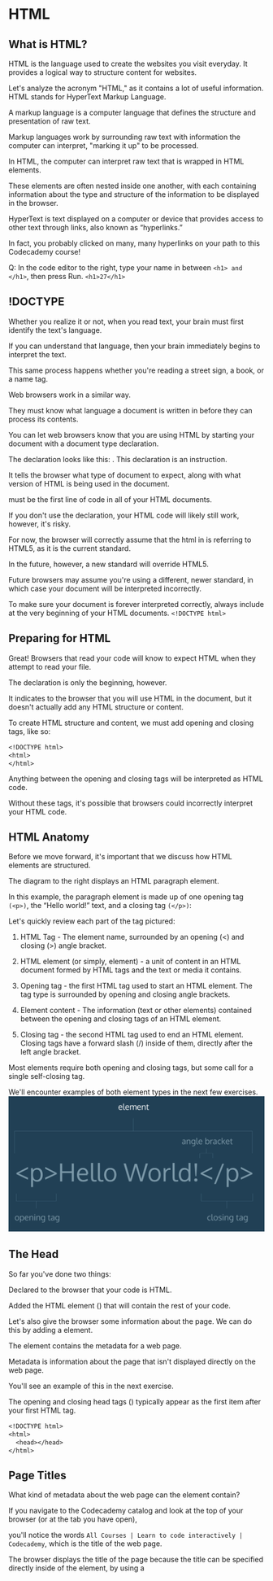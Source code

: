 # HTML

## What is HTML?

HTML is the language used to create the websites you visit everyday. It provides a logical way to structure content for websites.

Let's analyze the acronym "HTML," as it contains a lot of useful information. HTML stands for HyperText Markup Language.

A markup language is a computer language that defines the structure and presentation of raw text. 

Markup languages work by surrounding raw text with information the computer can interpret, "marking it up" to be processed.

In HTML, the computer can interpret raw text that is wrapped in HTML elements. 

These elements are often nested inside one another, with each containing information about the type and structure of the information to be displayed in the browser.

HyperText is text displayed on a computer or device that provides access to other text through links, 
also known as “hyperlinks.”

In fact, you probably clicked on many, many hyperlinks on your path to this Codecademy course!

Q:
In the code editor to the right, type your name in between `<h1> and </h1>`, then press Run.
`<h1>27</h1>`


## !DOCTYPE

Whether you realize it or not, when you read text, your brain must first identify the text's language. 

If you can understand that language, then your brain immediately begins to interpret the text. 

This same process happens whether you're reading a street sign, a book, or a name tag.

Web browsers work in a similar way. 

They must know what language a document is written in before they can process its contents.

You can let web browsers know that you are using HTML by starting your document with a document type declaration.

The declaration looks like this: <!DOCTYPE html>. This declaration is an instruction. 

It tells the browser what type of document to expect, along with what version of HTML is being used in the document.

<!DOCTYPE html> must be the first line of code in all of your HTML documents. 

If you don't use the declaration, your HTML code will likely still work, however, it's risky. 

For now, the browser will correctly assume that the html in <!DOCTYPE html> is referring to HTML5, as it is the current standard.

In the future, however, a new standard will override HTML5. 

Future browsers may assume you're using a different, newer standard, in which case your document will be interpreted incorrectly. 

To make sure your document is forever interpreted correctly, always include <!DOCTYPE html> at the very beginning of your HTML documents.
`<!DOCTYPE html>`


## Preparing for HTML

Great! Browsers that read your code will know to expect HTML when they attempt to read your file.

The <!DOCTYPE html> declaration is only the beginning, however. 

It indicates to the browser that you will use HTML in the document, but it doesn't actually add any HTML structure or content.

To create HTML structure and content, we must add opening and closing <html> tags, like so:
```
<!DOCTYPE html>
<html>
</html>
```
Anything between the opening <html> and closing </html> tags will be interpreted as HTML code. 

Without these tags, it's possible that browsers could incorrectly interpret your HTML code.


## HTML Anatomy

Before we move forward, it's important that we discuss how HTML elements are structured. 

The diagram to the right displays an HTML paragraph element.

In this example, the paragraph element is made up of one opening tag` (<p>)`, the “Hello world!” text, and a closing tag `(</p>)`:

Let's quickly review each part of the tag pictured:

1. HTML Tag - The element name, surrounded by an opening (<) and closing (>) angle bracket.

2. HTML element (or simply, element) - a unit of content in an HTML document formed by HTML tags and the text or media it contains.

3. Opening tag - the first HTML tag used to start an HTML element. The tag type is surrounded by opening and closing angle brackets.

4. Element content - The information (text or other elements) contained between the opening and closing tags of an HTML element.

5. Closing tag - the second HTML tag used to end an HTML element. Closing tags have a forward slash (/) inside of them, directly after the left angle bracket.

Most elements require both opening and closing tags, but some call for a single self-closing tag. 

We'll encounter examples of both element types in the next few exercises.
![](https://github.com/wnz27/webLearn/blob/master/Web_Image/HTML_element.png)


## The Head

So far you've done two things:

Declared to the browser that your code is HTML.

Added the HTML element (<html>) that will contain the rest of your code.
	
Let's also give the browser some information about the page. We can do this by adding a <head> element.
	
The <head> element contains the metadata for a web page. 
	
Metadata is information about the page that isn't displayed directly on the web page.

You'll see an example of this in the next exercise.

The opening and closing head tags (<head></head>) typically appear as the first item after your first HTML tag.
```
<!DOCTYPE html>
<html>
  <head></head>
</html>
```


## Page Titles

What kind of metadata about the web page can the <head> element contain?
	
If you navigate to the Codecademy catalog and look at the top of your browser (or at the tab you have open), 

you'll notice the words `All Courses | Learn to code interactively | Codecademy`, which is the title of the web page.

The browser displays the title of the page because the title can be specified directly inside of the <head> element, 
by using a <title> tag.
```
<!DOCTYPE html>
<html>
  <head>
    <title>My Coding Journal</title>
  </head>
</html>
```
If we were to open a file containing the HTML code in the example above, 
the browser would display the words My Coding Journal in the title bar (or in the tab's title).

Q:
Add a title to your web page using the <title> element. The title can be anything you'd like.
	
Unfortunately, you won't be able to see the title of your page in the smaller browser to the right. 

We'll show you what it would look like in the next exercise.
```
<html>
  <head>
    <title>My title</title>
  </head>
</html>
```


## Where Does the Title Appear?

Good work! If the browser within the environment had a title bar,
you'd see the title of the web page you added where it appears in the image to the right.
![](https://github.com/wnz27/webLearn/blob/master/Web_Image/Site_Title.png)



## The Body

We've added some HTML, but still haven't seen any results in the web browser to the right. Why is that?

Before we can add content that a browser will display, we have to add a body to the HTML file.

Only content inside the opening and closing body tags can be displayed to the screen.

Once the file has a body, many different types of content – including text, images, and buttons – can be added to the body.
```
<!DOCTYPE html>
<html>
  <head>
    <title>I'm Learning To Code!</title>
  </head>
  <body>
  </body>
</html>
```
In the example above, the opening body tag (<body>) is placed directly below the closing head tag (</head>), 

and the closing body tag (</body>) is placed directly above the closing html tag (</html>).

Q:

1. Add a body to your web page using the <body> element.
	
2. Add the following code between your opening and closing body tags.
```
<p>Shall I compare thee to a summer's day? Thou art more lovely and more temperate</p>
```
```
<!DOCTYPE html>
<html>
  <head>
    <title>My Coding Journey</title>
  </head>  
  <body>
    <p>Shall I compare thee to a summer's day? Thou art more lovely 	and more temperate</p>
  </body>
</html>
```


## Self-closing Tag

Thus far we have only seen HTML elements with an opening and a closing tag. 

A few types of elements, however, require only one tag.

Self-closing elements contain all the information the browser needs to render the element inside a single tag. 

Also, because they are single tags, they cannot wrap around raw text or other elements.

The line break element `<br />` is one example of a self-closing tag. 

You can use it anywhere within your HTML code. The result is a line break in the browser.
`<p>line one<br />line two</p>`

In the example above, the paragraph tags `(<p>)` enclose two phrases, split by a break tag `(<br />)`. 

Note that single tags, unlike elements with two tags, can't wrap around raw text or other elements.

The code in the example above will result in an output that looks like the following:
```
line one
line two
```
Without the break tag, the browser would render line one and line two on the same line.
Q:
Add a self-closing `<br />` tag after the question mark ?.
```
 <body>
    <p>Shall I compare thee to a summer's day?<br/> Thou art more lovely and more temperate</p>
  </body>
```


## HTML Structure

The rest of this lesson will focus on how HTML is structured and some tools developers use to make code easier to interpret.

HTML documents are organized as a collection of parent-child relationships. 

When an element is contained inside another element, it is considered the child of that element. 

The child element is said to be nested inside of the parent element.
```
<body>
  <p>Paragraph</p>
</body>
```
In the example above, the <p> element is nested inside the <body> element.
	
The <p> element is considered a child of the <body> element, the parent.
	
Since there can be multiple levels of nesting, this analogy can be extended to grandchildren, 

great-grandchildren and beyond. Let's consider a more complicated example:
```
<body>
  <div>
    <h1>Student</h1>
    <p>Get Started</p>
  </div>
</body>
```
In this example, the `<body>` element is the parent of the` <div> `element. 

Both the `<h1> and <p> `elements are children of the `<div> `element. 
Because the `<h1> and <p>` elements are in the same level, they are considered siblings,
and are both grandchildren of the <body> element.
Understanding this hierarchy is important, because child elements can inherit attributes from their parent element.
	
Q:
1. Add the paragraph below as a child of the div element.
`<p>This paragraph is a child of the div element</p>`
2. Add the paragraph below as a child of the body element.
`<p>This paragraph is a child of the body element</p>`
```
<!DOCTYPE html>
<html>
  <head>
    <title>Hello World</title>
  </head>
  <body>
    <h1>Hello World</h1>
    <div>
			<p>This paragraph is a child of the div element</p>
    </div>
  <p>This paragraph is a child of the body element</p>
  </body>
</html>
```
display on web:
```
Hello World
This paragraph is a child of the div element
```

## Whitespace

As the code in an HTML file grows, it becomes increasingly difficult to keep track of how elements are related. Programmers use two tools to visualize the relationship between elements: whitespace and indentation.
Both tools take advantage of the fact that the position of elements in a browser is independent of the amount of whitespace or indentation in the index.html file.
For example, if you wanted to increase the space between two paragraphs on your web page, you would not be able to accomplish this by adding space between the paragraph elements in the index.html file. The browser ignores whitespace in HTML files when it renders a web page, so it can be used as a tool to make code easier to read and follow.
What makes the example below difficult to read?

```
<body><p>Paragraph 1</p><p>Paragraph 2</p></body>
```
You have to read the entire line to know what elements are present. Compare the example above to this:
```
<body>
<p>Paragraph 1</p>
<p>Paragraph 2</p>
</body>
```
This example is easier to read, because each element is on its own line. While the first example required you to read the entire line of code to identify the elements, this example makes it easy to identify the body tag and two paragraphs.
A browser renders both examples the same way:
```
Paragraph 1
Paragraph 2
```
In the next exercise you will learn how to use indentation to help visualize nested elements.
Q：
Use whitespace to make the code more readable by putting each element on its own line.
```
<!DOCTYPE html>
<html>
  <body>
    <h1>Whitespace</h1>
    <p>Whitespace and indentation make html documents easier to read.       </p>
  </body>
</html>
```

## Indentation

The second tool web developers use to make the structure of code easier to read is indentation.
The [World Wide Web Consortium](https://www.w3.org/Consortium/), or W3C, is responsible for maintaining the style standards of HTML. At the time of writing, the W3C recommends 2 spaces of indentation when writing HTML code. Although your code will work without exactly two spaces, this standard is followed by the majority of professional web developers. Indentation is used to easily visualize which elements are nested within other elements.
```
<body>
  <p>Paragraph 1</p>
  <div>
    <p>Paragraph 2</p>
  </div>
</body>
```
In the example above, Paragraph 1 and the <div> tag are nested inside of the <body> tag, so they are indented two spaces. The Paragraph 2 element is nested inside of the <div> tag, so it is indented an additional two spaces.
The spaces are inserted using the spacebar on your keyboard.
Q:
Indent the code in index.html to match the W3C standards.
```
<body>
  <h1>Whitespace</h1>    
  <div>
    <p>Whitespace and indentation make html documents easier to read.</p>
  </div>  
</body>
```

## Comments

HTML files also allow you to add comments to your code.
Comments begin with `<!--` and end with `-->`. Any characters in between will be ignored by your browser.
`<!-- This is a comment that the browser will not display. -->`
Including comments in your code is helpful for many reasons:
They help you (and others) understand your code if you decide to come back and review it at a much later date.
They allow you to experiment with new code, without having to delete old code.
```
<!-- Favorite Films Section -->
<p>The following is a list of my favorite films:</p>
```
In this example, the comment is used to denote that the following text makes up a particular section of the page.
`<!-- <p> Test Code </p> -->`
In the example above, a valid HTML element (a paragraph element) has been "commented out." This practice is useful when there is code you want to experiment with, or return to, in the future.


## Review
Congratulations on completing the first lesson of HTML & CSS! You are well on your way to becoming a skilled web developer.
Let's review what you've learned so far:
1. HTML stands for HyperText Markup Language and is used to create the structure and content of a webpage.
2. Most HTML elements contain opening and closing tags with raw text or other HTML tags between them.
3. Single-closing tags cannot enclose raw text or other elements.
4. Comments are written in HTML using the following syntax: <!-- comment -->.
5. HTML elements can be nested inside other elements. The enclosed element is the child of the enclosing parent element.
6. Whitespace between HTML elements helps make code easier to read while not changing how elements appear in the browser.
7. Indentation also helps make code easier to read. It makes parent-child relationships visible.
8. The <!DOCTYPE html> declaration should always be the first line of code in your HTML files.
9. The <html> element will contain all of your HTML code.
10. Information about the web page, like the title, belongs within the <head> of the page.
11. You can add a title to your web page by using the <title> element, inside of the head.
12. A webpage's title appears in a browser's tab.
13. Code for visible HTML content is placed inside of the <body> element.
What you learned in this lesson constitutes the required setup for all HTML files. The rest of the course will teach you more about how to add content using HTML.
Q:
1.
Add a body to the web page.
2.
Copy and paste the following line of code within the body of the index.html file:
`<h1>Hello World!</h1>`
```
<!DOCTYPE html>
<html>
  <head>
  	<title>My Coding Journey</title>
  </head>
  <body>
    <h1>Hello World!</h1>
  </body>
</html>
```

# Fashion Blog
In this course, you will make a fashion blog using HTML. The blog will describe a designer's experience at New York Fashion Week. The blog will contain images, links, lists, and more HTML elements. You can see the completed project [here](https://s3.amazonaws.com/codecademy-content/courses/learn-html/elements-and-structure/fashion.html)!

1. Add the basic code for a website to be structured properly (also called boilerplate code).

2. Title your website `Everyday with Isa`

3. Directly below the opening <body> tag, add an `<h1>` that says:
`An Insider's Guide to NYFW`
Below that, add an `<h2>` that says:
`Getting Tickets & Picking the Shows`
Below that, add an `<h2>` that says:
`Dressing for the Shows`
	
4. Between the `<h1>` and first `<h2>` tag, add a `<p>` tag that says:
NYFW can be both amazingly fun & incredibly overwhelming, 
especially if you've never been. Luckily, 
I'm here to give you an insider's guide and make your first show a pleasurable experience. 
By taking my tips and tricks, and following your gut, you'll have an unforgettable experience!
	
5. Between the first and second `<h2>` tags, add a `<p>` tag that says:
If you're lucky or connected you can get an invite, sans the price tag.
But I wasn't so lucky or connected my first 2 years so I'm here to help you out. 
First, plan out which shows are most important to you and make a schedule and this is a biggie:SET A BUDGET. 
If you're worrying about blowing your cash the whole time you won't have fun.
Then check out prices, days, and times and prioritize the designers you want to see most. 
Lastly, purchase your tickets and get excited!
	
	
6. After the last `<h2>` tag, add a `<p>` tag that says:
Always be true to your own sense of style, if you don't you'll be uncomfortable the whole time and it will show. 
Remember, NYFW is about expressing yourself and taking in what the designers have chosen to express through their new lines.
Also it's important to wear shoes you'll be comfortable in all day. Obviously you want to look good,
but you'll be on your feet all day long, so be prepared.
	
	
7. Let's add some pictures to our blog post. Above each paragraph, add an <img> tag and set its src to be one of the following links
```
https://s3.amazonaws.com/codecademy-content/courses/learn-html/elements-and-structure/image-one.jpeg
https://s3.amazonaws.com/codecademy-content/courses/learn-html/elements-and-structure/image-two.jpeg
https://s3.amazonaws.com/codecademy-content/courses/learn-html/elements-and-structure/image-three.jpeg
```
8. 
Your first blog post is complete! Now let’s add the author. Below the opening body tag, add an `<img>` tag with
```
src="https://s3.amazonaws.com/codecademy-content/courses/learn-html/elements-and-structure/profile.jpg".
```
9. Below the `<img>` tag, add an `<h3>` that says `by Isabelle Rodriguez | 1 day ago`
10. Let’s make a list of some related blog posts. Beneath the last paragraph, add a `<h4>` tag that says `Related Content`. Underneath that, create an unordered list.

11. The unordered list should have 4 <li>s. They should be:
* How To Style Boyfriend Jeans
* When Print Is Too Much
* The Overalls Trend
* Fall's It Color: Blush
12. Add a link for more information about New York Fashion Week. In your first paragraph, the first word is NYFW. Surround that word with <a> tags. In the tag, set:        
```
href="https://en.wikipedia.org/wiki/New_York_Fashion_Week" and target="_blank"
```
13.  
At the bottom of your body, add a new <div> and set its id='contact'. Inside the div, create a new <p> tag and put the following contact information inside of it.
```
email: isa@fashionblog.com | phone: 917-555-1098 | address: 371 284th St, New York, NY, 10001
```
14. Inside the contact div, Put `<strong>` opening and closing tags around email, phone, and address
	
15. Let’s make the profile picture a link to the contact section of your webpage. Find your profile `<img>` tag, and surround it by opening and closing <a> tags. In the <a> tag, set `href='#contact'`.

```
<!DOCTYPE html>
<html>
  <head>
    <title>Everyday with Isa</title>
  </head>
  <body>

    <a href="#contact">
        <img src="https://s3.amazonaws.com/codecademy-content/courses/learn-html/elements-and-structure/profile.jpg">
    </a>  
    
    <h3>by Isabelle Rodriguez | 1 day ago</h3>
    <h1>An Insider's Guide to NYFW</h1>

    <img src="https://s3.amazonaws.com/codecademy-content/courses/learn-html/elements-and-structure/image-one.jpeg">
    <p> <a href="https://en.wikipedia.org/wiki/New_York_Fashion_Week" target="_blank">NYFW</a> can be both amazingly fun & incredibly overwhelming, especially if you've never been. 
    Luckily, I'm here to give you an insider's guide and make your first show a pleasurable experience. 
    By taking my tips and tricks, and following your gut, you'll have an unforgettable experience!</p>

    <h2>Getting Tickets & Picking the Shows</h2>

    <img src="https://s3.amazonaws.com/codecademy-content/courses/learn-html/elements-and-structure/image-two.jpeg">
    <p>If you're lucky or connected you can get an invite, sans the price tag. 
    But I wasn't so lucky or connected my first 2 years so I'm here to help you out. 
    First, plan out which shows are most important to you and make a schedule and this is a biggie: SET A BUDGET. 
    If you're worrying about blowing your cash the whole time you won't have fun. 
    Then check out prices, days, and times and prioritize the designers you want to see most. 
    Lastly, purchase your tickets and get excited!</p>

    <h2>Dressing for the Shows</h2>

    <img src="https://s3.amazonaws.com/codecademy-content/courses/learn-html/elements-and-structure/image-three.jpeg">
    <p>Always be true to your own sense of style, if you don't you'll be uncomfortable the whole time and it will show. 
    Remember, NYFW is about expressing yourself and taking in what the designers have chosen to express through their new lines. 
    Also it's important to wear shoes you'll be comfortable in all day. 
    Obviously you want to look good, but you'll be on your feet all day long, so be prepared.</p>

    <h4>Related Content</h4>
    <li> How To Style Boyfriend Jeans</li>
    <li>When Print Is Too Much</li>
    <li>The Overalls Trend</li>
    <li>Fall's It Color: Blush</li>

  </body>

  <div id="contact">
      <p>
          <strong>email</strong>: isa@fashionblog.com |
          <strong>phone</strong>: 917-555-1098 |
          <strong>address</strong>: 371 284th St, New York, NY, 10001
      </p>
  </div>
</html>
```

# HTML Tables
## Why Tables?
There are many websites on the Internet that display information like stock prices, sports scores, invoice data, and more. This data is naturally tabular in nature, meaning that a table is often the best way of presenting the data.
In this part of the course, you'll learn how to use HTML to present tabular data to users.
```
<!DOCTYPE html>
<html>
<head>
  <title>Ship To It - Company Packing List</title>
  <link href="https://fonts.googleapis.com/css?family=Lato: 100,300,400,700|Luckiest+Guy|Oxygen:300,400" rel="stylesheet">
  <link href="style.css" type="text/css" rel="stylesheet">
</head>
<body>

  <ul class="navigation">
    <li><img src="https://s3.amazonaws.com/codecademy-content/courses/web-101/unit-9/htmlcss1-img_logo-shiptoit.png" height="20px;"></li>
    <li class="active">Action List</li>
    <li>Profiles</li>
    <li>Settings</li>
  </ul>

  <div class="search">Search the table</div>

  <table>
    <thead>
      <tr>
        <th>Company Name</th>
        <th>Number of Items to Ship</th>
        <th>Next Action</th>
      </tr>
    </thead>
    <tbody>
      <tr>
        <th>Adam's Greenworks</th>
        <td>14</td>
        <td>Package Items</td>
      </tr>
      <tr>
        <th>Davie's Burgers</th>
        <td>2</td>
        <td>Send Invoice</td>
      </tr>
      <tr>
        <th>Baker's Bike Shop</th>
        <td>3</td>
        <td>Send Invoice</td>
      </tr>
      <tr>
        <th>Miss Sally's Southern</th>
        <td>4</td>
        <td>Ship</td>
      </tr>
      <tr>
        <th>Summit Resort Rentals</th>
        <td>4</td>
        <td>Ship</td>
      </tr>
      <tr>
        <th>Strike Fitness</th>
        <td>1</td>
        <td>Enter Order</td>
      </tr>
      </tbody>
  </table>

</body>
</html>
```

## Table Rows
In many programs that use tables, the table is already predefined for you, meaning that it contains the rows, columns, and cells that will hold data. In HTML, all of these components must be created.
The first step in entering data into the table is to add rows using the table row element: `<tr>`.
```
<table>
  <tr>
  </tr>
  <tr>
  </tr>
</table>
```
In the example above, two rows have been added to the table.
## Table Data
Rows aren't sufficient to add data to a table. Each cell element must also be defined. In HTML, you can add data using the table data element: <td>.
```
<table>
  <tr>
    <td>73</td>
    <td>81</td>
  </tr>
</table>
```
In the example above, two data points (73 and 81) were entered in the one row that exists. By adding two data points, we created two cells of data.
If the table were displayed in the browser, it would show a table with one row and two columns.
Q:
In the second row, add three cells of data. The cells should contain the following data, in order:
```
Adam's Greenworks
14
Package Items
```
```
<table>
    <tr>
      <td>Adam's Greenworks</td>
      <td>14</td>
      <td>Package Items</td>
    </tr>
    <tr></tr>
  </table>
```

## Table Headings
Table data doesn't make much sense without titles to describe what the data represents.
To add titles to rows and columns, you can use the table heading element:` <th>`.
The table heading element is used just like a table data element, except with a relevant title. Just like table data, a table heading must be placed within a table row.
```
<table>
  <tr>
    <th></th>
    <th scope="col">Saturday</th>
    <th scope="col">Sunday</th>
  </tr>
  <tr>
    <th scope="row">Temperature</th>
    <td>73</td>
    <td>81</td>
  </tr>
</table>
```
What happened in the code above?
First, a new row was added to hold the three headings: a blank heading, a `Saturday` heading, and a `Sunday` heading. The blank heading creates the extra table cell necessary to align the table headings correctly over the data they correspond to.
In the second row, one table heading was added as a row title: `Temperature`.
Note, also, the use of the `scope` attribute, which can take one of two values:
`row` - this value makes it clear that the heading is for a row.
`col` - this value makes it clear that the heading is for a column.
HTML code for tables may look a little strange at first, but analyzing it piece by piece helps make the code more understandable.
Q:
In the first row, add three table headings. The headings should contain the following data, in order:
Company Name
Number of Items to Ship
Next Action
These headings will add meaning to the rest of the data in the table.
```
<html>
    <table>
        <tr>
            <th scope="col">Company Name</th>
            <th scope="col">Number of Items to Ship</th>
            <th scope="col">Next Action</th>
        </tr>
        <tr>
            <td>Adam's Greenworks</td>
            <td>14</td>
            <td>Package Items</td>
        </tr>
    </table>
</html>
```

## Table Borders
So far, the tables you've created have been a little difficult to read because they have no borders.
In older versions of HTML, a border could be added to a table using the border attribute and setting it equal to an integer. This integer would represent the thickness of the border.
```
<table border="1">
  <tr>
    <td>73</td>
    <td>81</td>
  </tr>
</table>
```
The code in the example above is following is deprecated, so please don't use it. It's meant to illustrate older conventions you may come across when reading other developers' code.
The browser will likely still interpret your code correct if you use the border attribute, but that doesn't mean the attribute should be used. Instead, you can achieve the same effect using CSS.
```
table, td {
  border: 1px solid black;
}
```
The code in the example above uses CSS instead of HTML to show table borders.
We're going to need some more data in the table. Add the following data to the table. Make sure to place it after the second table row.
```
<tr>
  <td>Davie's Burgers</td>
  <td>2</td>
  <td>Send Invoice</td>
</tr>
<tr>
  <td>Baker's Bike Shop</td>
  <td>3</td>
  <td>Send Invoice</td>
</tr>
<tr>
  <td>Miss Sally's Southern</td>
  <td>4</td>
  <td>Ship</td>
</tr>
<tr>
  <td>Summit Resort Rentals</td>
  <td>4</td>
  <td>Ship</td>
</tr>
<tr>
  <td>Strike Fitness</td>
  <td>1</td>
  <td>Enter Order</td>
</tr>
```
Style.css:
```
body {
    background: #EEE;
    margin: 0;
    padding: 0;
  }
  
  /* Navigation */
  
  .navigation {
    box-sizing: border-box;
    background-color: paleturquoise;
    overflow: auto;
    padding: 18px 50px;
    position: relative;
    top: 0;
    width: 100%;
    z-index: 999;
  }
  
  ul {
    padding: 0;
    margin: 0;
  }
  
  li {
    color: black;
    display: inline-block;
    font-family: 'Oxygen', sans-serif;
    font-size: 16px;
    font-weight: 300;
    letter-spacing: 2px;
    margin: 0;
    padding: 20px 18px 10px 18px;
    text-transform: uppercase;
  }
  
  .active {
    color: hotpink;
  }
  
  /* Table */
  
  table {
    height: 40%;
    left: 10%;
    margin: 20px auto;
    overflow-y: scroll;
    position: static;
    width: 80%;
  }
  
  thead th {
    background: #88CCF1;
    color: #FFF;
    font-family: 'Lato', sans-serif;
    font-size: 16px;
    font-weight: 100;
    letter-spacing: 2px;
    text-transform: up;
  }
  
  tr {
    background: #f4f7f8;
    border-bottom: 1px solid #FFF;
    margin-bottom: 5px;
  }
  
  th, td {
    font-family: 'Lato', sans-serif;
    font-weight: 400;
    padding: 20px;
    text-align: left;
    width: 33.3333%;
    border: 1px solid black;
  }
  
  .search {
    background-color: #FFF;
    border: 1px solid #DDD;
    border-radius: 3px;
    color: #AAA;
    padding: 20px;
    margin: 50px auto 0px auto;
    width: 77%;
  }
```

## Spanning Columns
What if the table contains data that spans multiple columns?
For example, a personal calendar could have events that span across multiple hours, or even multiple days.
Data can span columns using the `colspan` attribute. The attributes accepts an integer (greater than or equal to 1) to denote the number of columns it spans across.
```
<table>
  <tr>
    <th>Monday</th>
    <th>Tuesday</th>
    <th>Wednesday</th>
  </tr>
  <tr>
    <td colspan="2">Out of Town</td>
    <td>Back in Town</td>
  </tr>
</table>
```
In the example above, the data Out of Town spans the Monday and Tuesday table headings using the value 2 (two columns). The data Back in Town appear only under the Wednesday heading.



## Spanning Rows
Data can also span multiple rows using the `rowspan` attribute.
The `rowspan` attribute is used for data that spans multiple rows (perhaps an event goes on for multiple hours on a certain day). It accepts an integer (greater than or equal to 1) to denote the number of rows it spans across.
```
<table>
  <tr> <!-- Row 1 -->
    <th></th>
    <th>Saturday</th>
    <th>Sunday</th>
  </tr>
  <tr> <!-- Row 2 -->
    <th>Morning</th>
    <td rowspan="2">Work</td>
    <td rowspan="3">Relax</td>
  </tr>
  <tr> <!-- Row 3 -->
    <th>Afternoon</th>
  </tr>
  <tr> <!-- Row 4 -->
    <th>Evening</th>
    <td>Dinner</td>
  </tr>
</table>
```
In the example above, there are four rows:
1. The first row contains an empty cell and the two column headings.
2. The second row contains the Morning row heading, along with Work, which spans two rows under the Saturday column. The "Relax" entry spans three rows under the Sunday column.
3. The third row only contains the Afternoon row heading.
4. The fourth row only contains the Dinner entry, since "Relax" spans into the cell next to it.
If you'd like to see how the browser interprets the code above, feel free to copy and paste it into the code editor to understand it a little better.


## Table Body
Over time, a table can grow to contain a lot of data and become very long. When this happens, the table can be sectioned off so that it is easier to manage.
Long tables can be sectioned off using the table body element: `<tbody>`.
The `<tbody>` element should contain the all of the table's data, excluding the table headings (more on this in a later exercise).
```
<table>
  <tbody>
    <tr>
      <th></th>
      <th>Saturday</th>
      <th>Sunday</th>
    </tr>
    <tr>
      <th>Morning</th>
      <td rowspan="2">Work</td>
      <td rowspan="3">Relax</td>
    </tr>
    <tr>
     <th>Afternoon</th>
    </tr>
    <tr>
      <th>Evening</th>
      <td>Dinner</td>
    </tr>
  </tbody>
</table>
```
In the example above, all of the table data is contained within a table body element. Note, however, that the headings were also kept in the table's body — we'll change this in the next exercise.
Q:
Enclose rows 2, 3, 4, 5, and 6 of the table in a `<tbody>` element.

## Table Head
In the last exercise, the table's headings were kept inside of the table's body. When a table's body is sectioned off, however, it also makes sense to section off the table's headings using the `<thead>` element.
```
<table>
  <thead>
    <tr>
      <th></th>
      <th>Saturday</th>
      <th>Sunday</th>
    </tr>
  </thead>
  <tbody>
    <tr>
      <th>Morning</th>
      <td rowspan="2">Work</td>
      <td rowspan="3">Relax</td>
    </tr>
    <tr>
     <th>Afternoon</th>
    </tr>
    <tr>
      <th>Evening</th>
      <td>Dinner</td>
    </tr>
  </tbody>
</table>
```
In the example above, the only new element is `<thead>`. The table headings are contained inside of this element. Note that the table's head still requires a row in order to contain the table headings.
Enclose the first row of the table in a `<thead>` element.


## Table Footer
The bottom part of a long table can also be sectioned off using the <tfoot> element.
```
<table>
  <thead>
    <tr>
      <th>Quarter</th>
      <th>Revenue</th>
      <th>Costs</th>
    </tr>
  </thead>
  <tbody>
    <tr>
      <th>Q1</th>
      <td>$10M</td>
      <td>$7.5M</td>
    </tr>
    <tr>
      <th>Q2</th>
      <td>$12M</td>
      <td>$5M</td>
    </tr>
  </tbody>
  <tfoot>
    <tr>
      <th>Total</th>
      <td>$22M</td>
      <td>$12.5M</td>
    </tr>
  </tfoot>
</table>
```
In the example above, the footer contains the totals of the data in the table. Footers are often used to contain sums, differences, and other data results.
Add a table footer at the bottom of the table using the <tfoot> element. Inside of the footer, add the following data:
```
<td>Total</td>
<td>28</td>
```

## Styling with CSS
Tables, by default, are very bland. They have no borders, the font color is black, and the typeface is the same type used for other HTML elements.
You can use CSS to style tables just like you have done in the past. Specifically, you can change style the various aspects mentioned above.
```
table, th, td {
  border: 1px solid black;
  font-family: Arial, sans-serif;
  text-align: center;
}
```
The code in the example above demonstrates just some of the various table aspects you can style using the CSS properties you learned about earlier.
In style.css, change the font size of all table headings and table data to 18 pixels.

## HTML Tables
Great job! In this lesson, you learned how to create a table, add data to it, and section the table into smaller parts that make it easier to read.
Let's review what you've learned so far:
1. The <table> element creates a table.
2. The `<tr>` element adds rows to a table.
3. To add data to a row, you can use the <td> element.
4. Table headings clarify the meaning of data. Headings are added with the` <th>` element.
5. Table data can span columns using the `colspan` attribute.
6. Table data can span rows using the `rowspan` attribute.
7. Tables can be split into three main sections: a head, a body, and a footer.
8. A table's head is created with the `<thead>` element.
9. A table's body is created with the `<tbody>` element.
10. A table's footer is created with the `<tfoot>` element.
11. All the CSS properties you learned about in this course can be applied to tables and their data.
Congratulations on completing HTML Tables!
```
<!DOCTYPE html>
<head>
        <title>Ship To It - Company Packing List</title>
        <link href="https://fonts.googleapis.com/css?family=Lato: 100,300,400,700|Luckiest+Guy|Oxygen:300,400" rel="stylesheet">
        <link href="style.css" type="text/css" rel="stylesheet">
      </head>
      <body>
      
        <ul class="navigation">
          <li><img src="https://s3.amazonaws.com/codecademy-content/courses/web-101/unit-9/htmlcss1-img_logo-shiptoit.png" height="20px;"></li>
          <li class="active">Action List</li>
          <li>Profiles</li>
          <li>Settings</li>
        </ul>
      
        <div class="search">Search the table</div>
        
        <table>
          <thead>
          <tr>
            <th>Company Name</th>
            <th>Number of Items to Ship</th>
            <th>Next Action</th>
          </tr>
          </thead>
          <tbody>
          <tr>
            <td>Adam's Greenworks</td>
            <td>14</td>
            <td>Package Items</td>
          </tr>
          <tr>
        <td>Davie's Burgers</td>
        <td>2</td>
        <td>Send Invoice</td>
      </tr>
      <tr>
        <td>Baker's Bike Shop</td>
        <td>3</td>
        <td>Send Invoice</td>
      </tr>
      <tr>
        <td>Miss Sally's Southern</td>
        <td rowspan="2">4</td>
        <td>Ship</td>
      </tr>
      <tr>
        <td>Summit Resort Rentals</td>
        <td>Ship</td>
      </tr>
    </tbody>
      <tr>
        <td colspan="2">Strike Fitness</td>
        <td>Enter Order</td>
      </tr>
      <tr>
            <th>Monday</th>
            <th>Tuesday</th>
            <th>Wednesday</th>
          </tr>
          <tr>
            <td colspan="2">Out of Town</td>
            <td>Back in Town</td>
          </tr>
          <tr> <!-- Row 1 -->
            <th></th>
            <th>Saturday</th>
            <th>Sunday</th>
          </tr>
          <tr> <!-- Row 2 -->
            <th>Morning</th>
            <td rowspan="2">Work</td>
            <td rowspan="3">Relax</td>
          </tr>
          <tr> <!-- Row 3 -->
            <th>Afternoon</th>
          </tr>
          <tr> <!-- Row 4 -->
            <th>Evening</th>
            <td>Dinner</td>
          </tr>
          <tfoot>
              <tr>
                    <td>Total</td>
                    <td>28</td>
              </tr>
          </tfoot>
        </table>
      </body>

```
Style.css:
```
body {
    background: #EEE;
    margin: 0;
    padding: 0;
  }
  
  /* Navigation */
  
  .navigation {
    box-sizing: border-box;
    background-color:#88CCF1;
    overflow: auto;
    padding: 18px 50px;
    position: relative;
    top: 0;
    width: 100%;
    z-index: 999;
  }
  
  ul {
    padding: 0;
    margin: 0;
  }
  
  li {
    color: black;
    display: inline-block;
    font-family: 'Oxygen', sans-serif;
    font-size: 16px;
    font-weight: 300;
    letter-spacing: 2px;
    margin: 0;
    padding: 20px 18px 10px 18px;
    text-transform: uppercase;
  }
  
  .active {
    color: hotpink;
  }
  
  /* Table */
  
  table {
    height: 40%;
    left: 10%;
    margin: 20px auto;
    overflow-y: scroll;
    position: static;
    width: 80%;
    font-size: 18px;
  }
  
  thead th {
    background: plum;
    color: #FFF;
    font-family: 'Lato', sans-serif;
    font-size: 16px;
    font-weight: 100;
    letter-spacing: 2px;
    text-transform: up;
  }
  
  tr {
    background: #f4f7f8;
    border-bottom: 1px solid #FFF;
    margin-bottom: 5px;
  }
  
  th, td {
    font-family: 'Lato', sans-serif;
    font-weight: 400;
    padding: 20px;
    text-align: left;
    width: 33.3333%;
    border: 1px solid black;
  }
  
  .search {
    background-color: #FFF;
    border: 1px solid #DDD;
    border-radius: 3px;
    color: #AAA;
    padding: 20px;
    margin: 50px auto 0px auto;
    width: 77%;
  }
```


